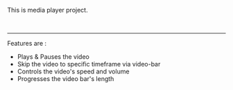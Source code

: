 This is media player project. 

<br><hr>

Features are : <br>
  - Plays & Pauses the video   <br>
  - Skip the video to specific timeframe via video-bar   <br>
  - Controls the video's speed and volume   <br>
  - Progresses the video bar's length   <br>
